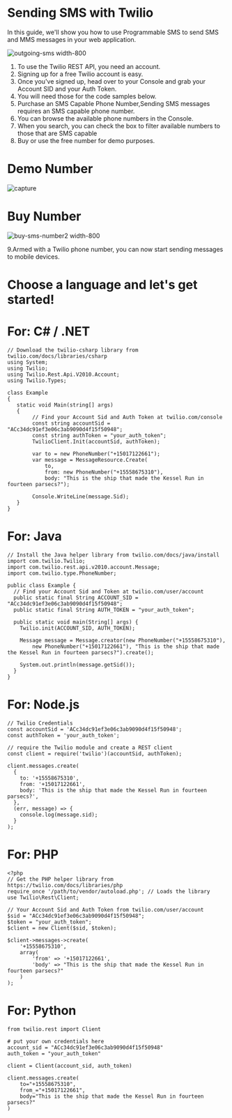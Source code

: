 # Sending SMS with Twilio

In this guide, we'll show you how to use Programmable SMS to send SMS and MMS messages in your web application.


![outgoing-sms width-800](https://user-images.githubusercontent.com/35838634/36524464-1730e8a2-17cc-11e8-836f-bfe04e294e23.png)

1. To use the Twilio REST API, you need an account. 
2. Signing up for a free Twilio account is easy. 
3. Once you've signed up, head over to your Console and grab your Account SID and your Auth Token. 
4. You will need those for the code samples below.
5. Purchase an SMS Capable Phone Number,Sending SMS messages requires an SMS capable phone number.
6. You can browse the available phone numbers in the Console.
7. When you search, you can check the box to filter available numbers to those that are SMS capable
8. Buy or use the free number for demo purposes.

# Demo Number 
![capture](https://user-images.githubusercontent.com/35838634/36524803-68302aa0-17cd-11e8-825a-8a616204d9cb.JPG)
# Buy Number 
![buy-sms-number2 width-800](https://user-images.githubusercontent.com/35838634/36524690-e86a2384-17cc-11e8-9273-bd6af4b3af11.png)

9.Armed with a Twilio phone number, you can now start sending messages to mobile devices.

# Choose a language and let's get started!
# For: C# / .NET
```
// Download the twilio-csharp library from twilio.com/docs/libraries/csharp
using System;
using Twilio;
using Twilio.Rest.Api.V2010.Account;
using Twilio.Types;

class Example
{
   static void Main(string[] args)
   {
        // Find your Account Sid and Auth Token at twilio.com/console
        const string accountSid = "ACc34dc91ef3e06c3ab9090d4f15f50948";
        const string authToken = "your_auth_token";
        TwilioClient.Init(accountSid, authToken);

        var to = new PhoneNumber("+15017122661");
        var message = MessageResource.Create(
            to,
            from: new PhoneNumber("+15558675310"),
            body: "This is the ship that made the Kessel Run in fourteen parsecs?");

        Console.WriteLine(message.Sid);
   }
}
```
# For: Java
```
// Install the Java helper library from twilio.com/docs/java/install
import com.twilio.Twilio;
import com.twilio.rest.api.v2010.account.Message;
import com.twilio.type.PhoneNumber;

public class Example {
  // Find your Account Sid and Token at twilio.com/user/account
  public static final String ACCOUNT_SID = "ACc34dc91ef3e06c3ab9090d4f15f50948";
  public static final String AUTH_TOKEN = "your_auth_token";

  public static void main(String[] args) {
    Twilio.init(ACCOUNT_SID, AUTH_TOKEN);

    Message message = Message.creator(new PhoneNumber("+15558675310"),
        new PhoneNumber("+15017122661"), "This is the ship that made the Kessel Run in fourteen parsecs?").create();

    System.out.println(message.getSid());
  }
}
```
# For: Node.js
```
// Twilio Credentials
const accountSid = 'ACc34dc91ef3e06c3ab9090d4f15f50948';
const authToken = 'your_auth_token';

// require the Twilio module and create a REST client
const client = require('twilio')(accountSid, authToken);

client.messages.create(
  {
    to: '+15558675310',
    from: '+15017122661',
    body: 'This is the ship that made the Kessel Run in fourteen parsecs?',
  },
  (err, message) => {
    console.log(message.sid);
  }
);
```
# For: PHP
```
<?php
// Get the PHP helper library from https://twilio.com/docs/libraries/php
require_once '/path/to/vendor/autoload.php'; // Loads the library
use Twilio\Rest\Client;

// Your Account Sid and Auth Token from twilio.com/user/account
$sid = "ACc34dc91ef3e06c3ab9090d4f15f50948";
$token = "your_auth_token";
$client = new Client($sid, $token);

$client->messages->create(
    '+15558675310',
    array(
        'from' => '+15017122661',
        'body' => "This is the ship that made the Kessel Run in fourteen parsecs?"
    )
);
```
# For: Python
```
from twilio.rest import Client

# put your own credentials here
account_sid = "ACc34dc91ef3e06c3ab9090d4f15f50948"
auth_token = "your_auth_token"

client = Client(account_sid, auth_token)

client.messages.create(
    to="+15558675310",
    from_="+15017122661",
    body="This is the ship that made the Kessel Run in fourteen parsecs?"
)
```

